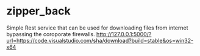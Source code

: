 # zipper_back

Simple Rest service that can be used for downloading files from internet bypassing  the coroporate firewalls.
http://127.0.0.1:5000/?url=https://code.visualstudio.com/sha/download?build=stable&os=win32-x64


